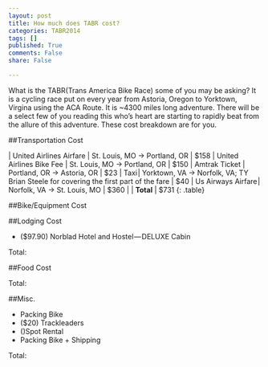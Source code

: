 ```yaml
---
layout: post
title: How much does TABR cost?
categories: TABR2014
tags: []
published: True
comments: False
share: False

---
```


What is the TABR(Trans America Bike Race) some of you may be asking? It is a cycling race put on every year from Astoria, Oregon to Yorktown, Virgina using the ACA Route. It is ~4300 miles long adventure. There will be a select few of you reading this who’s heart are starting to rapidly beat from the allure of this adventure. These cost breakdown are for you. 

##Transportation Cost 

| United Airlines Airfare | St. Louis, MO -> Portland, OR | $158
| United Airlines Bike Fee | St. Louis, MO -> Portland, OR | $150
| Amtrak Ticket | Portland, OR -> Astoria, OR | $23
| Taxi | Yorktown, VA -> Norfolk, VA; TY Brian Steele for covering the first part of the fare | $40
| Us Airways Airfare | Norfolk, VA -> St. Louis, MO | $360
| | **Total** | $731
{: .table}


##Bike/Equipment Cost 

##Lodging Cost

- ($97.90) Norblad Hotel and Hostel — DELUXE Cabin

Total: 

##Food Cost 

Total:

##Misc.

- Packing Bike
- ($20) Trackleaders
- ()Spot Rental
- Packing Bike + Shipping

Total:
